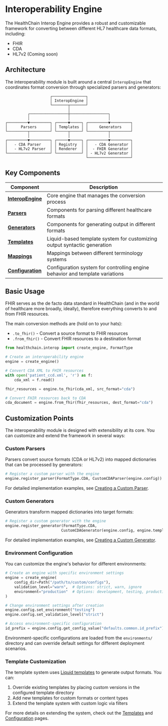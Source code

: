 # Interoperability Engine

The HealthChain Interop Engine provides a robust and customizable framework for converting between different HL7 healthcare data formats, including:

- FHIR
- CDA
- HL7v2 (Coming soon)

## Architecture

The interoperability module is built around a central `InteropEngine` that coordinates format conversion through specialized parsers and generators:

```
                    ┌───────────────┐
                    │ InteropEngine │
                    └───────┬───────┘
                            │
          ┌─────────────────┼─────────────────┐
          │                 │                 │
┌─────────▼─────────┐ ┌─────▼─────┐ ┌─────────▼─────────┐
│      Parsers      │ │ Templates │ │     Generators    │
└─────────┬─────────┘ └─────┬─────┘ └─────────┬─────────┘
          │                 │                 │
┌─────────▼─────────┐ ┌─────▼─────┐ ┌─────────▼─────────┐
│   - CDA Parser    │ │ Registry  │ │   - CDA Generator │
│   - HL7v2 Parser  │ │ Renderer  │ │  - FHIR Generator │
└───────────────────┘ └───────────┘ │ - HL7v2 Generator │
                                    └───────────────────┘
```

## Key Components

| Component | Description |
|-----------|-------------|
| [**InteropEngine**](engine.md) | Core engine that manages the conversion process |
| [**Parsers**](parsers.md) | Components for parsing different healthcare formats |
| [**Generators**](generators.md) | Components for generating output in different formats |
| [**Templates**](templates.md) | Liquid-based template system for customizing output syntactic generation |
| [**Mappings**](mappings.md) | Mappings between different terminology systems |
| [**Configuration**](configuration.md) | Configuration system for controlling engine behavior and template variations|

## Basic Usage

FHIR serves as the de facto data standard in HealthChain (and in the world of healthcare more broadly, ideally), therefore everything converts to and from FHIR resources.

The main conversion methods are (hold on to your hats):

- `.to_fhir()` - Convert a source format to FHIR resources
- `.from_fhir()` - Convert FHIR resources to a destination format

```python
from healthchain.interop import create_engine, FormatType

# Create an interoperability engine
engine = create_engine()

# Convert CDA XML to FHIR resources
with open('patient_ccd.xml', 'r') as f:
    cda_xml = f.read()

fhir_resources = engine.to_fhir(cda_xml, src_format="cda")

# Convert FHIR resources back to CDA
cda_document = engine.from_fhir(fhir_resources, dest_format="cda")
```

## Customization Points

The interoperability module is designed with extensibility at its core. You can customize and extend the framework in several ways:

### Custom Parsers

Parsers convert source formats (CDA or HL7v2) into mapped dictionaries that can be processed by generators:

```python
# Register a custom parser with the engine
engine.register_parser(FormatType.CDA, CustomCDAParser(engine.config))
```

For detailed implementation examples, see [Creating a Custom Parser](parsers.md#creating-a-custom-parser).

### Custom Generators

Generators transform mapped dictionaries into target formats:

```python
# Register a custom generator with the engine
engine.register_generator(FormatType.CDA,
                         CustomCDAGenerator(engine.config, engine.template_registry))
```

For detailed implementation examples, see [Creating a Custom Generator](generators.md#creating-a-custom-generator).


### Environment Configuration

You can customize the engine's behavior for different environments:

```python
# Create an engine with specific environment settings
engine = create_engine(
    config_dir=Path("/path/to/custom/configs"),
    validation_level="warn",  # Options: strict, warn, ignore
    environment="production"  # Options: development, testing, production
)

# Change environment settings after creation
engine.config.set_environment("testing")
engine.config.set_validation_level("strict")

# Access environment-specific configuration
id_prefix = engine.config.get_config_value("defaults.common.id_prefix")
```

Environment-specific configurations are loaded from the `environments/` directory and can override default settings for different deployment scenarios.

### Template Customization

The template system uses [Liquid templates](https://shopify.github.io/liquid/) to generate output formats. You can:

1. Override existing templates by placing custom versions in the configured template directory
2. Add new templates for custom formats or content types
3. Extend the template system with custom logic via filters

For more details on extending the system, check out the [Templates](templates.md) and [Configuration](configuration.md) pages.
